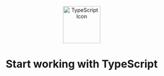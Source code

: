 <div align="center">
  <img src="https://vetores.org/d/typescript.svg" alt="TypeScript Icon" width="100" height="100">
  <h1>Start working with TypeScript</h1>
</div>
